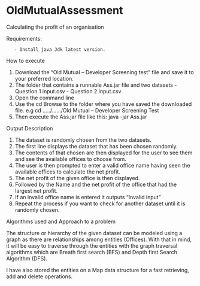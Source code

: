 # OldMutualAssessment
Calculating the profit of an organisation

Requirements: 

       - Install java Jdk latest version.
       
       
How to execute
1.	Download the “Old Mutual – Developer Screening test” file and save it to your preferred location. 
2.	The folder that contains a runnable Ass.jar file and two datasets
        - Question 1 input.csv
        - Question 2 input.csv
3.	Open the command line
4.	Use the cd Browse to the folder where you have saved the downloaded file. e.g 
cd …../……/Old Mutual – Developer Screening Test
5.	Then execute the Ass.jar file like this:
java -jar Ass.jar

Output Description
1.	The dataset is randomly chosen from the two datasets. 
2.	The first line displays the dataset that has been chosen randomly. 
3.	The contents of that chosen are then displayed for the user to see them and see the available offices to choose from. 
4.	The user is then prompted to enter a valid office name having seen the available offices to calculate the net profit. 
5.	The net profit of the given office is then displayed. 
6.	Followed by the Name and the net profit of the office that had the largest net profit. 
7.	If an invalid office name is entered it outputs “Invalid input” 
8.	Repeat the process if you want to check for another dataset until it is randomly chosen. 

Algorithms used and Approach to a problem

The structure or hierarchy of the given dataset can be modeled using a graph as there are relationships among entities (Offices).  With that in mind, it will be easy to traverse through the entities with the graph traversal algorithms which are Breath first search (BFS) and Depth first Search Algorithm (DFS).

I have also stored the entities on a Map data structure for a fast retrieving, add and delete operations. 

